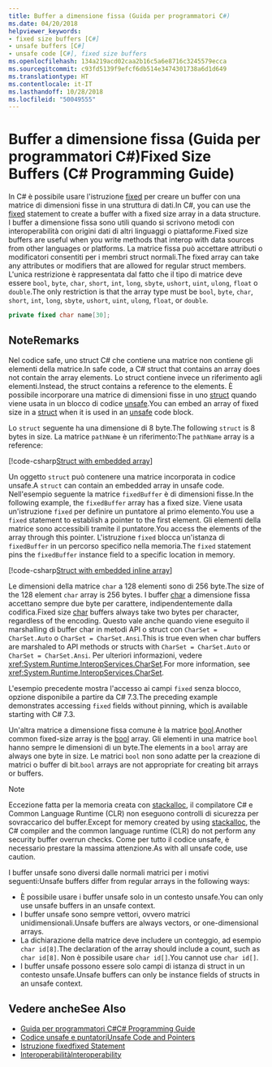 ```yaml
---
title: Buffer a dimensione fissa (Guida per programmatori C#)
ms.date: 04/20/2018
helpviewer_keywords:
- fixed size buffers [C#]
- unsafe buffers [C#]
- unsafe code [C#], fixed size buffers
ms.openlocfilehash: 134a219acd02caa2b16c5a6e8716c3245579ecca
ms.sourcegitcommit: c93fd5139f9efcf6db514e3474301738a6d1d649
ms.translationtype: HT
ms.contentlocale: it-IT
ms.lasthandoff: 10/28/2018
ms.locfileid: "50049555"
---
```

# <a name="fixed-size-buffers-c-programming-guide"></a><span data-ttu-id="0cf36-102">Buffer a dimensione fissa (Guida per programmatori C#)</span><span class="sxs-lookup"><span data-stu-id="0cf36-102">Fixed Size Buffers (C# Programming Guide)</span></span>

<span data-ttu-id="0cf36-103">In C# è possibile usare l'istruzione [fixed](../../language-reference/keywords/fixed-statement.md) per creare un buffer con una matrice di dimensioni fisse in una struttura di dati.</span><span class="sxs-lookup"><span data-stu-id="0cf36-103">In C#, you can use the [fixed](../../language-reference/keywords/fixed-statement.md) statement to create a buffer with a fixed size array in a data structure.</span></span> <span data-ttu-id="0cf36-104">I buffer a dimensione fissa sono utili quando si scrivono metodi con interoperabilità con origini dati di altri linguaggi o piattaforme.</span><span class="sxs-lookup"><span data-stu-id="0cf36-104">Fixed size buffers are useful when you write methods that interop with data sources from other languages or platforms.</span></span> <span data-ttu-id="0cf36-105">La matrice fissa può accettare attributi o modificatori consentiti per i membri struct normali.</span><span class="sxs-lookup"><span data-stu-id="0cf36-105">The fixed array can take any attributes or modifiers that are allowed for regular struct members.</span></span> <span data-ttu-id="0cf36-106">L'unica restrizione è rappresentata dal fatto che il tipo di matrice deve essere `bool`, `byte`, `char`, `short`, `int`, `long`, `sbyte`, `ushort`, `uint`, `ulong`, `float` o `double`.</span><span class="sxs-lookup"><span data-stu-id="0cf36-106">The only restriction is that the array type must be `bool`, `byte`, `char`, `short`, `int`, `long`, `sbyte`, `ushort`, `uint`, `ulong`, `float`, or `double`.</span></span>

```csharp
private fixed char name[30];
```

## <a name="remarks"></a><span data-ttu-id="0cf36-107">Note</span><span class="sxs-lookup"><span data-stu-id="0cf36-107">Remarks</span></span>

<span data-ttu-id="0cf36-108">Nel codice safe, uno struct C# che contiene una matrice non contiene gli elementi della matrice.</span><span class="sxs-lookup"><span data-stu-id="0cf36-108">In safe code, a C# struct that contains an array does not contain the array elements.</span></span> <span data-ttu-id="0cf36-109">Lo struct contiene invece un riferimento agli elementi.</span><span class="sxs-lookup"><span data-stu-id="0cf36-109">Instead, the struct contains a reference to the elements.</span></span> <span data-ttu-id="0cf36-110">È possibile incorporare una matrice di dimensioni fisse in uno [struct](../../language-reference/keywords/struct.md) quando viene usata in un blocco di codice [unsafe](../../language-reference/keywords/unsafe.md).</span><span class="sxs-lookup"><span data-stu-id="0cf36-110">You can embed an array of fixed size in a [struct](../../language-reference/keywords/struct.md) when it is used in an [unsafe](../../language-reference/keywords/unsafe.md) code block.</span></span>

<span data-ttu-id="0cf36-111">Lo `struct` seguente ha una dimensione di 8 byte.</span><span class="sxs-lookup"><span data-stu-id="0cf36-111">The following `struct` is 8 bytes in size.</span></span> <span data-ttu-id="0cf36-112">La matrice `pathName` è un riferimento:</span><span class="sxs-lookup"><span data-stu-id="0cf36-112">The `pathName` array is a reference:</span></span>

[!code-csharp[Struct with embedded array](../../../../samples/snippets/csharp/keywords/FixedKeywordExamples.cs#6)]

<span data-ttu-id="0cf36-113">Un oggetto `struct` può contenere una matrice incorporata in codice unsafe.</span><span class="sxs-lookup"><span data-stu-id="0cf36-113">A `struct` can contain an embedded array in unsafe code.</span></span> <span data-ttu-id="0cf36-114">Nell'esempio seguente la matrice `fixedBuffer` è di dimensioni fisse.</span><span class="sxs-lookup"><span data-stu-id="0cf36-114">In the following example, the `fixedBuffer` array has a fixed size.</span></span> <span data-ttu-id="0cf36-115">Viene usata un'istruzione `fixed` per definire un puntatore al primo elemento.</span><span class="sxs-lookup"><span data-stu-id="0cf36-115">You use a `fixed` statement to establish a pointer to the first element.</span></span> <span data-ttu-id="0cf36-116">Gli elementi della matrice sono accessibili tramite il puntatore.</span><span class="sxs-lookup"><span data-stu-id="0cf36-116">You access the elements of the array through this pointer.</span></span> <span data-ttu-id="0cf36-117">L'istruzione `fixed` blocca un'istanza di `fixedBuffer` in un percorso specifico nella memoria.</span><span class="sxs-lookup"><span data-stu-id="0cf36-117">The `fixed` statement pins the `fixedBuffer` instance field to a specific location in memory.</span></span>

[!code-csharp[Struct with embedded inline array](../../../../samples/snippets/csharp/keywords/FixedKeywordExamples.cs#7)]

<span data-ttu-id="0cf36-118">Le dimensioni della matrice `char` a 128 elementi sono di 256 byte.</span><span class="sxs-lookup"><span data-stu-id="0cf36-118">The size of the 128 element `char` array is 256 bytes.</span></span> <span data-ttu-id="0cf36-119">I buffer [char](../../language-reference/keywords/char.md) a dimensione fissa accettano sempre due byte per carattere, indipendentemente dalla codifica.</span><span class="sxs-lookup"><span data-stu-id="0cf36-119">Fixed size [char](../../language-reference/keywords/char.md) buffers always take two bytes per character, regardless of the encoding.</span></span> <span data-ttu-id="0cf36-120">Questo vale anche quando viene eseguito il marshalling di buffer char in metodi API o struct con `CharSet = CharSet.Auto` o `CharSet = CharSet.Ansi`.</span><span class="sxs-lookup"><span data-stu-id="0cf36-120">This is true even when char buffers are marshaled to API methods or structs with `CharSet = CharSet.Auto` or `CharSet = CharSet.Ansi`.</span></span> <span data-ttu-id="0cf36-121">Per ulteriori informazioni, vedere <xref:System.Runtime.InteropServices.CharSet>.</span><span class="sxs-lookup"><span data-stu-id="0cf36-121">For more information, see <xref:System.Runtime.InteropServices.CharSet>.</span></span>

<span data-ttu-id="0cf36-122">L'esempio precedente mostra l'accesso ai campi `fixed` senza blocco, opzione disponibile a partire da C# 7.3.</span><span class="sxs-lookup"><span data-stu-id="0cf36-122">The  preceding example demonstrates accessing `fixed` fields without pinning, which is available starting with C# 7.3.</span></span>

<span data-ttu-id="0cf36-123">Un'altra matrice a dimensione fissa comune è la matrice [bool](../../language-reference/keywords/bool.md).</span><span class="sxs-lookup"><span data-stu-id="0cf36-123">Another common fixed-size array is the [bool](../../language-reference/keywords/bool.md) array.</span></span> <span data-ttu-id="0cf36-124">Gli elementi in una matrice `bool` hanno sempre le dimensioni di un byte.</span><span class="sxs-lookup"><span data-stu-id="0cf36-124">The elements in a `bool` array are always one byte in size.</span></span> <span data-ttu-id="0cf36-125">Le matrici `bool` non sono adatte per la creazione di matrici o buffer di bit.</span><span class="sxs-lookup"><span data-stu-id="0cf36-125">`bool` arrays are not appropriate for creating bit arrays or buffers.</span></span>

> [!NOTE]
> <span data-ttu-id="0cf36-126">Eccezione fatta per la memoria creata con [stackalloc](../../language-reference/keywords/stackalloc.md), il compilatore C# e Common Language Runtime (CLR) non eseguono controlli di sicurezza per sovraccarico del buffer.</span><span class="sxs-lookup"><span data-stu-id="0cf36-126">Except for memory created by using [stackalloc](../../language-reference/keywords/stackalloc.md), the C# compiler and the common language runtime (CLR) do not perform any security buffer overrun checks.</span></span> <span data-ttu-id="0cf36-127">Come per tutto il codice unsafe, è necessario prestare la massima attenzione.</span><span class="sxs-lookup"><span data-stu-id="0cf36-127">As with all unsafe code, use caution.</span></span>

<span data-ttu-id="0cf36-128">I buffer unsafe sono diversi dalle normali matrici per i motivi seguenti:</span><span class="sxs-lookup"><span data-stu-id="0cf36-128">Unsafe buffers differ from regular arrays in the following ways:</span></span>

- <span data-ttu-id="0cf36-129">È possibile usare i buffer unsafe solo in un contesto unsafe.</span><span class="sxs-lookup"><span data-stu-id="0cf36-129">You can only use unsafe buffers in an unsafe context.</span></span>
- <span data-ttu-id="0cf36-130">I buffer unsafe sono sempre vettori, ovvero matrici unidimensionali.</span><span class="sxs-lookup"><span data-stu-id="0cf36-130">Unsafe buffers are always vectors, or one-dimensional arrays.</span></span>
- <span data-ttu-id="0cf36-131">La dichiarazione della matrice deve includere un conteggio, ad esempio `char id[8]`.</span><span class="sxs-lookup"><span data-stu-id="0cf36-131">The declaration of the array should include a count, such as `char id[8]`.</span></span> <span data-ttu-id="0cf36-132">Non è possibile usare `char id[]`.</span><span class="sxs-lookup"><span data-stu-id="0cf36-132">You cannot use `char id[]`.</span></span>
- <span data-ttu-id="0cf36-133">I buffer unsafe possono essere solo campi di istanza di struct in un contesto unsafe.</span><span class="sxs-lookup"><span data-stu-id="0cf36-133">Unsafe buffers can only be instance fields of structs in an unsafe context.</span></span>

## <a name="see-also"></a><span data-ttu-id="0cf36-134">Vedere anche</span><span class="sxs-lookup"><span data-stu-id="0cf36-134">See Also</span></span>

- [<span data-ttu-id="0cf36-135">Guida per programmatori C#</span><span class="sxs-lookup"><span data-stu-id="0cf36-135">C# Programming Guide</span></span>](../index.md)  
- [<span data-ttu-id="0cf36-136">Codice unsafe e puntatori</span><span class="sxs-lookup"><span data-stu-id="0cf36-136">Unsafe Code and Pointers</span></span>](index.md)  
- [<span data-ttu-id="0cf36-137">Istruzione fixed</span><span class="sxs-lookup"><span data-stu-id="0cf36-137">fixed Statement</span></span>](../../language-reference/keywords/fixed-statement.md)  
- [<span data-ttu-id="0cf36-138">Interoperabilità</span><span class="sxs-lookup"><span data-stu-id="0cf36-138">Interoperability</span></span>](../interop/index.md)

